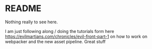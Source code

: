 # README

Nothing really to see here.

I am just following along / doing  the tutorials form here https://evilmartians.com/chronicles/evil-front-part-1 on how to work on webpacker and the new asset pipeline. Great stuff
